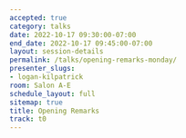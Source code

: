 ```yaml
---
accepted: true
category: talks
date: 2022-10-17 09:30:00-07:00
end_date: 2022-10-17 09:45:00-07:00
layout: session-details
permalink: /talks/opening-remarks-monday/
presenter_slugs:
- logan-kilpatrick
room: Salon A-E
schedule_layout: full
sitemap: true
title: Opening Remarks
track: t0
---
```

